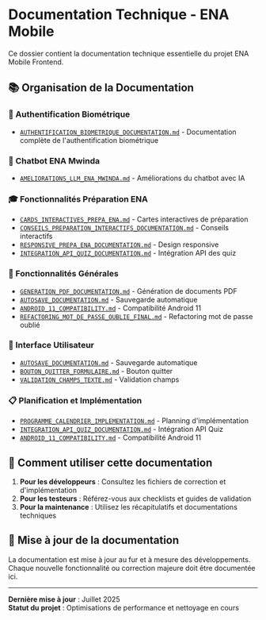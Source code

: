 # Documentation Technique - ENA Mobile

Ce dossier contient la documentation technique essentielle du projet ENA Mobile Frontend.

## 📚 Organisation de la Documentation

### 🔐 Authentification Biométrique
- [`AUTHENTIFICATION_BIOMETRIQUE_DOCUMENTATION.md`](AUTHENTIFICATION_BIOMETRIQUE_DOCUMENTATION.md) - Documentation complète de l'authentification biométrique

### 🤖 Chatbot ENA Mwinda
- [`AMELIORATIONS_LLM_ENA_MWINDA.md`](AMELIORATIONS_LLM_ENA_MWINDA.md) - Améliorations du chatbot avec IA

### 🎓 Fonctionnalités Préparation ENA
- [`CARDS_INTERACTIVES_PREPA_ENA.md`](CARDS_INTERACTIVES_PREPA_ENA.md) - Cartes interactives de préparation
- [`CONSEILS_PREPARATION_INTERACTIFS_DOCUMENTATION.md`](CONSEILS_PREPARATION_INTERACTIFS_DOCUMENTATION.md) - Conseils interactifs
- [`RESPONSIVE_PREPA_ENA_DOCUMENTATION.md`](RESPONSIVE_PREPA_ENA_DOCUMENTATION.md) - Design responsive
- [`INTEGRATION_API_QUIZ_DOCUMENTATION.md`](INTEGRATION_API_QUIZ_DOCUMENTATION.md) - Intégration API des quiz

### 📄 Fonctionnalités Générales
- [`GENERATION_PDF_DOCUMENTATION.md`](GENERATION_PDF_DOCUMENTATION.md) - Génération de documents PDF
- [`AUTOSAVE_DOCUMENTATION.md`](AUTOSAVE_DOCUMENTATION.md) - Sauvegarde automatique
- [`ANDROID_11_COMPATIBILITY.md`](ANDROID_11_COMPATIBILITY.md) - Compatibilité Android 11
- [`REFACTORING_MOT_DE_PASSE_OUBLIE_FINAL.md`](REFACTORING_MOT_DE_PASSE_OUBLIE_FINAL.md) - Refactoring mot de passe oublié

### 🔄 Interface Utilisateur
- [`AUTOSAVE_DOCUMENTATION.md`](AUTOSAVE_DOCUMENTATION.md) - Sauvegarde automatique
- [`BOUTON_QUITTER_FORMULAIRE.md`](BOUTON_QUITTER_FORMULAIRE.md) - Bouton quitter
- [`VALIDATION_CHAMPS_TEXTE.md`](VALIDATION_CHAMPS_TEXTE.md) - Validation champs

### 📋 Planification et Implémentation
- [`PROGRAMME_CALENDRIER_IMPLEMENTATION.md`](PROGRAMME_CALENDRIER_IMPLEMENTATION.md) - Planning d'implémentation
- [`INTEGRATION_API_QUIZ_DOCUMENTATION.md`](INTEGRATION_API_QUIZ_DOCUMENTATION.md) - Intégration API Quiz
- [`ANDROID_11_COMPATIBILITY.md`](ANDROID_11_COMPATIBILITY.md) - Compatibilité Android 11

## 📖 Comment utiliser cette documentation

1. **Pour les développeurs** : Consultez les fichiers de correction et d'implémentation
2. **Pour les testeurs** : Référez-vous aux checklists et guides de validation  
3. **Pour la maintenance** : Utilisez les récapitulatifs et documentations techniques

## 🔄 Mise à jour de la documentation

La documentation est mise à jour au fur et à mesure des développements. Chaque nouvelle fonctionnalité ou correction majeure doit être documentée ici.

---

**Dernière mise à jour** : Juillet 2025  
**Statut du projet** : Optimisations de performance et nettoyage en cours

